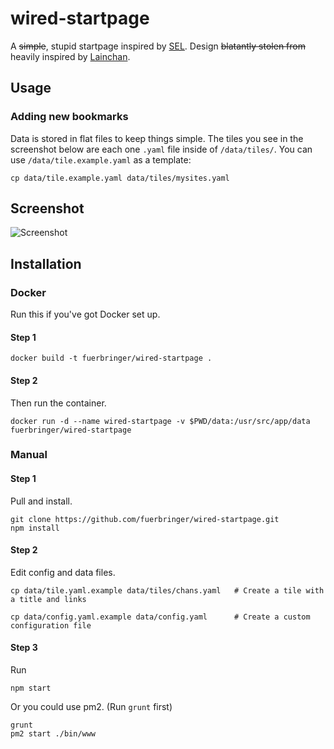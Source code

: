 # wired-startpage

A ~~simple~~, stupid startpage inspired by [SEL](https://en.wikipedia.org/wiki/Serial_Experiments_Lain). Design ~~blatantly stolen from~~ heavily inspired by [Lainchan](https://lainchan.org).

## Usage

### Adding new bookmarks

Data is stored in flat files to keep things simple. The tiles you see in the screenshot below are each one `.yaml` file inside of `/data/tiles/`. You can use `/data/tile.example.yaml` as a template:

```cp data/tile.example.yaml data/tiles/mysites.yaml```

## Screenshot

![Screenshot](https://raw.githubusercontent.com/fuerbringer/wired-startpage/master/screenshot.png)

## Installation

### Docker

Run this if you've got Docker set up.

#### Step 1

```
docker build -t fuerbringer/wired-startpage .
```

#### Step 2

Then run the container.

```
docker run -d --name wired-startpage -v $PWD/data:/usr/src/app/data fuerbringer/wired-startpage
```


### Manual

#### Step 1

Pull and install.

```
git clone https://github.com/fuerbringer/wired-startpage.git
npm install
```

#### Step 2

Edit config and data files.

```
cp data/tile.yaml.example data/tiles/chans.yaml   # Create a tile with a title and links
```


```
cp data/config.yaml.example data/config.yaml      # Create a custom configuration file
```

#### Step 3

Run

```
npm start
```

Or you could use pm2. (Run `grunt` first)

```
grunt
pm2 start ./bin/www
```
